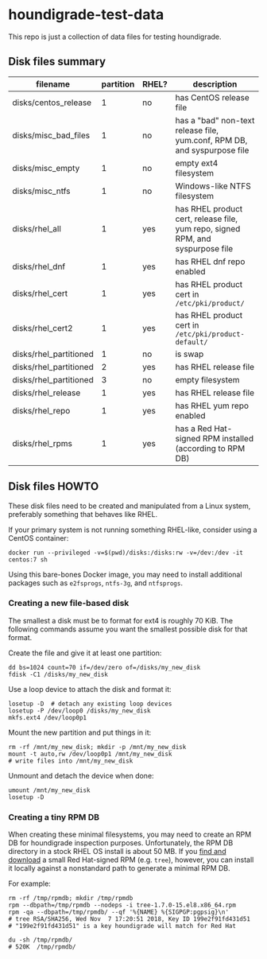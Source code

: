 # houndigrade-test-data

This repo is just a collection of data files for testing houndigrade.

## Disk files summary

| filename               | partition | RHEL? | description                                                                    |
| ---------------------- | --------- | ----- | ------------------------------------------------------------------------------ |
| disks/centos_release   | 1         | no    | has CentOS release file                                                        |
| disks/misc_bad_files   | 1         | no    | has a "bad" non-text release file, yum.conf, RPM DB, and syspurpose file       |
| disks/misc_empty       | 1         | no    | empty ext4 filesystem                                                          |
| disks/misc_ntfs        | 1         | no    | Windows-like NTFS filesystem                                                   |
| disks/rhel_all         | 1         | yes   | has RHEL product cert, release file, yum repo, signed RPM, and syspurpose file |
| disks/rhel_dnf         | 1         | yes   | has RHEL dnf repo enabled                                                      |
| disks/rhel_cert        | 1         | yes   | has RHEL product cert in ``/etc/pki/product/``                                 |
| disks/rhel_cert2       | 1         | yes   | has RHEL product cert in ``/etc/pki/product-default/``                         |
| disks/rhel_partitioned | 1         | no    | is swap                                                                        |
| disks/rhel_partitioned | 2         | yes   | has RHEL release file                                                          |
| disks/rhel_partitioned | 3         | no    | empty filesystem                                                               |
| disks/rhel_release     | 1         | yes   | has RHEL release file                                                          |
| disks/rhel_repo        | 1         | yes   | has RHEL yum repo enabled                                                      |
| disks/rhel_rpms        | 1         | yes   | has a Red Hat-signed RPM installed (according to RPM DB)                       |

## Disk files HOWTO

These disk files need to be created and manipulated from a Linux system, preferably something that behaves like RHEL.

If your primary system is not running something RHEL-like, consider using a CentOS container:

```
docker run --privileged -v=$(pwd)/disks:/disks:rw -v=/dev:/dev -it centos:7 sh
```

Using this bare-bones Docker image, you may need to install additional packages such as `e2fsprogs`, `ntfs-3g`, and `ntfsprogs`.

### Creating a new file-based disk

The smallest a disk must be to format for ext4 is roughly 70 KiB. The following commands assume you want the smallest possible disk for that format.

Create the file and give it at least one partition:
```
dd bs=1024 count=70 if=/dev/zero of=/disks/my_new_disk
fdisk -C1 /disks/my_new_disk
```

Use a loop device to attach the disk and format it:
```
losetup -D  # detach any existing loop devices
losetup -P /dev/loop0 /disks/my_new_disk
mkfs.ext4 /dev/loop0p1
```

Mount the new partition and put things in it:
```
rm -rf /mnt/my_new_disk; mkdir -p /mnt/my_new_disk
mount -t auto,rw /dev/loop0p1 /mnt/my_new_disk
# write files into /mnt/my_new_disk
```

Unmount and detach the device when done:
```
umount /mnt/my_new_disk
losetup -D
```

### Creating a tiny RPM DB

When creating these minimal filesystems, you may need to create an RPM DB for houndigrade inspection purposes. Unfortunately, the RPM DB directory in a stock RHEL OS install is about 50 MB. If you [find and download](https://access.redhat.com/downloads/content/package-browser) a small Red Hat-signed RPM (e.g. `tree`), however, you can install it locally against a nonstandard path to generate a minimal RPM DB.

For example:

```
rm -rf /tmp/rpmdb; mkdir /tmp/rpmdb
rpm --dbpath=/tmp/rpmdb --nodeps -i tree-1.7.0-15.el8.x86_64.rpm
rpm -qa --dbpath=/tmp/rpmdb/ --qf '%{NAME} %{SIGPGP:pgpsig}\n'
# tree RSA/SHA256, Wed Nov  7 17:20:51 2018, Key ID 199e2f91fd431d51
# "199e2f91fd431d51" is a key houndigrade will match for Red Hat

du -sh /tmp/rpmdb/
# 520K	/tmp/rpmdb/
```
